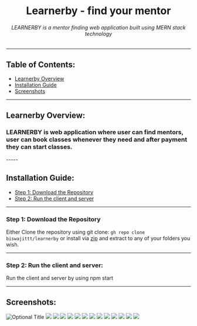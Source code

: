 <h1 align="center">Learnerby - find your mentor</h1>
<h6 align="center">LEARNERBY is a mentor finding web application built using MERN stack technology</h6>

---

## Table of Contents:

- [Learnerby Overview](#item1)
- [Installation Guide](#item2)
- [Screenshots](#item3)

---

<a name="item1"></a>

## Learnerby Overview:

<h3>
LEARNERBY is web application where user can find mentors, user can book classes whenever they need and after payment they can start classes.
</h3>
-----
<a name="item2"></a>

## Installation Guide:

- [Step 1: Download the Repository](#step1)
- [Step 2: Run the client and server](#step2)

---

<a name="step1"></a>

### Step 1: Download the Repository

Either Clone the repository using git clone: `gh repo clone biswajittt/learnerby`
or install via <a target="_blank" href="https://github.com/biswajittt/learnerby/archive/refs/heads/master.zip">zip</a> and extract
to any of your folders you wish.

---

<a name="step2"></a>

### Step 2: Run the client and server:

Run the client and server by using npm start

---

<a name="item3"></a>

## Screenshots:

![](/Screenshots/1.png?raw=true "Optional Title")
![](Screenshots/2.png)
![](Screenshots/3.png)
![](Screenshots/4.png)
![](Screenshots/5.png)
![](Screenshots/6.png)
![](Screenshots/7.png)
![](Screenshots/8.png)
![](Screenshots/9.png)
![](Screenshots/10.png)
![](Screenshots/11.png)
![](Screenshots/12.png)
![](Screenshots/13.png)
![](Screenshots/14.png)
